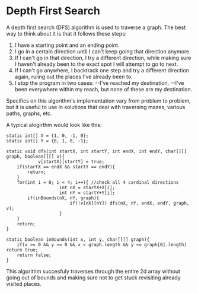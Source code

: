 # Depth First Search

A depth first search (DFS) algorithm is used to traverse a graph. The best way to think about it is that it follows these steps:

1. I have a starting point and an ending point.
2. I go in a certain direction until I can't keep going that direction anymore.
3. If I can't go in that direction, I try a different direction, while making sure I haven't already been to the exact spot I will attempt to go to next.
4. If I can't go anywhere, I backtrack one step and try a different direction again, ruling out the places I've already been to.
5. I stop the program in two cases:
--I've reached my destination.
--I've been everywhere within my reach, but none of these are my destination.

Specifics on this algorithm's implementation vary from problem to problem, but it is useful to use in solutions that deal with traversing mazes, various paths, graphs, etc.

A typical alogirthm would look like this:

    static int[] X = {1, 0, -1, 0};
    static int[] Y = {0, 1, 0, -1};

    static void dfs(int startX, int startY, int endX, int endY, char[][] graph, boolean[][] v){
                v[startX][startY] = true;
		if(startX == endX && startY == endY){
			return;
		}
		for(int i = 0; i < 4; i++){ //check all 4 cardinal directions
                        int nX = startX+X[i];
                        int nY = startY+Y[i];
			if(inBounds(nX, nY, graph){
                            if(!v[nX][nY]) dfs(nX, nY, endX, endY, graph, v);
                        }
		}
		return;
    }
    
    static boolean inBounds(int x, int y, char[][] graph){
        if(x >= 0 && y >= 0 && x < graph.length && y <= graph[0].length) return true;
        return false;
    }

This algorithm succesfuly traverses through the entire 2d array without going out of bounds and making sure not to get stuck revisiting already visited places.
